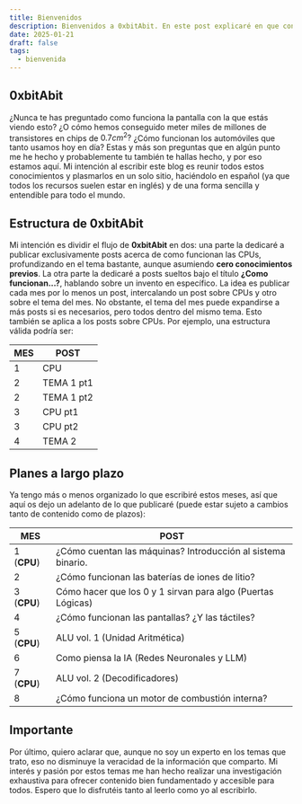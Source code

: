 ```yaml
---
title: Bienvenidos
description: Bienvenidos a 0xbitAbit. En este post explicaré en que consistirá 0xbitAbit y cómo funcionará.
date: 2025-01-21
draft: false
tags:
  - bienvenida
---
```

## 0xbitAbit
¿Nunca te has preguntado como funciona la pantalla con la que estás viendo esto? ¿O cómo hemos conseguido meter miles de millones de transistores en chips de $0.7cm^2?$ ¿Cómo funcionan los automóviles que tanto usamos hoy en día? Estas y más son preguntas que en algún punto me he hecho y probablemente tu también te hallas hecho, y por eso estamos aquí. Mi intención al escribir este blog es reunir todos estos conocimientos y plasmarlos en un solo sitio, haciéndolo en español (ya que todos los recursos suelen estar en inglés) y de una forma sencilla y entendible para todo el mundo.
## Estructura de 0xbitAbit
Mi intención es dividir el flujo de **0xbitAbit** en dos: una parte la dedicaré a publicar exclusivamente posts acerca de como funcionan las CPUs, profundizando en el tema bastante, aunque asumiendo **cero conocimientos previos**. La otra parte la dedicaré a posts sueltos bajo el título **¿Como funcionan...?**, hablando sobre un invento en específico. La idea es publicar cada mes por lo menos un post, intercalando un post sobre CPUs y otro sobre el tema del mes. No obstante, el tema del mes puede expandirse a más posts si es necesarios, pero todos dentro del mismo tema. Esto también se aplica a los posts sobre CPUs. Por ejemplo, una estructura válida podría ser:

| MES | POST       |
| --- | ---------- |
| 1   | CPU        |
| 2   | TEMA 1 pt1 |
| 2   | TEMA 1 pt2 |
| 3   | CPU pt1    |
| 3   | CPU pt2    |
| 4   | TEMA 2     |
## Planes a largo plazo
Ya tengo más o menos organizado lo que escribiré estos meses, así que aquí os dejo un adelanto de lo que publicaré (puede estar sujeto a cambios tanto de contenido como de plazos):

| MES         | POST                                                         |
| ----------- | ------------------------------------------------------------ |
| 1 (**CPU**) | ¿Cómo cuentan las máquinas? Introducción al sistema binario. |
| 2           | ¿Cómo funcionan las baterías de iones de litio?              |
| 3 (**CPU**) | Cómo hacer que los 0 y 1 sirvan para algo (Puertas Lógicas)  |
| 4           | ¿Cómo funcionan las pantallas? ¿Y las táctiles?              |
| 5 (**CPU**) | ALU vol. 1 (Unidad Aritmética)                               |
| 6           | Como piensa la IA (Redes Neuronales y LLM)                   |
| 7 (**CPU**) | ALU vol. 2 (Decodificadores)                                 |
| 8           | ¿Cómo funciona un motor de combustión interna?               |
## Importante
Por último, quiero aclarar que, aunque no soy un experto en los temas que trato, eso no disminuye la veracidad de la información que comparto. Mi interés y pasión por estos temas me han hecho realizar una investigación exhaustiva para ofrecer contenido bien fundamentado y accesible para todos. Espero que lo disfrutéis tanto al leerlo como yo al escribirlo.